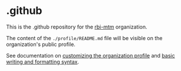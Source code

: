 # .github
This is the .github repository for the [rbi-mtm](https://github.com/rbi-mtm/) organization.

The content of the `./profile/README.md` file will be visible on the organization's public profile.

See documentation on [customizing the organization profile](https://docs.github.com/en/organizations/collaborating-with-groups-in-organizations/customizing-your-organizations-profile) and [basic writing and formatting syntax](https://docs.github.com/en/get-started/writing-on-github/getting-started-with-writing-and-formatting-on-github/basic-writing-and-formatting-syntax).
